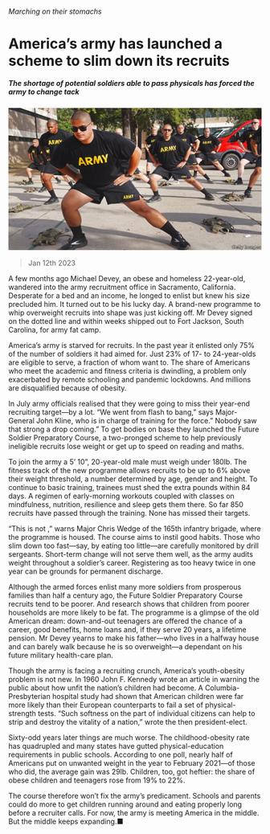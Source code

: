 ###### Marching on their stomachs

# America’s army has launched a scheme to slim down its recruits 

##### The shortage of potential soldiers able to pass physicals has forced the army to change tack 

![image](images/20230114_USP003.jpg) 

> Jan 12th 2023 

A few months ago Michael Devey, an obese and homeless 22-year-old, wandered into the army recruitment office in Sacramento, California. Desperate for a bed and an income, he longed to enlist but knew his size precluded him. It turned out to be his lucky day. A brand-new programme to whip overweight recruits into shape was just kicking off. Mr Devey signed on the dotted line and within weeks shipped out to Fort Jackson, South Carolina, for army fat camp.

America’s army is starved for recruits. In the past year it enlisted only 75% of the number of soldiers it had aimed for. Just 23% of 17- to 24-year-olds are eligible to serve, a fraction of whom want to. The share of Americans who meet the academic and fitness criteria is dwindling, a problem only exacerbated by remote schooling and pandemic lockdowns. And millions are disqualified because of obesity.

In July army officials realised that they were going to miss their year-end recruiting target—by a lot. “We went from flash to bang,” says Major-General John Kline, who is in charge of training for the force.” Nobody saw that strong a drop coming.” To get bodies on base they launched the Future Soldier Preparatory Course, a two-pronged scheme to help previously ineligible recruits lose weight or get up to speed on reading and maths. 

To join the army a 5’ 10”, 20-year-old male must weigh under 180lb. The fitness track of the new programme allows recruits to be up to 6% above their weight threshold, a number determined by age, gender and height. To continue to basic training, trainees must shed the extra pounds within 84 days. A regimen of early-morning workouts coupled with classes on mindfulness, nutrition, resilience and sleep gets them there. So far 850 recruits have passed through the training. None has missed their targets. 

“This is not ,” warns Major Chris Wedge of the 165th infantry brigade, where the programme is housed. The course aims to instil good habits. Those who slim down too fast—say, by eating too little—are carefully monitored by drill sergeants. Short-term change will not serve them well, as the army audits weight throughout a soldier’s career. Registering as too heavy twice in one year can be grounds for permanent discharge.

Although the armed forces enlist many more soldiers from prosperous families than half a century ago, the Future Soldier Preparatory Course recruits tend to be poorer. And research shows that children from poorer households are more likely to be fat. The programme is a glimpse of the old American dream: down-and-out teenagers are offered the chance of a career, good benefits, home loans and, if they serve 20 years, a lifetime pension. Mr Devey yearns to make his father—who lives in a halfway house and can barely walk because he is so overweight—a dependant on his future military health-care plan. 

Though the army is facing a recruiting crunch, America’s youth-obesity problem is not new. In 1960 John F. Kennedy wrote an article in  warning the public about how unfit the nation’s children had become. A Columbia-Presbyterian hospital study had shown that American children were far more likely than their European counterparts to fail a set of physical-strength tests. “Such softness on the part of individual citizens can help to strip and destroy the vitality of a nation,” wrote the then president-elect.

Sixty-odd years later things are much worse. The childhood-obesity rate has quadrupled and many states have gutted physical-education requirements in public schools. According to one poll, nearly half of Americans put on unwanted weight in the year to February 2021—of those who did, the average gain was 29lb. Children, too, got heftier: the share of obese children and teenagers rose from 19% to 22%.

The course therefore won’t fix the army’s predicament. Schools and parents could do more to get children running around and eating properly long before a recruiter calls. For now, the army is meeting America in the middle. But the middle keeps expanding.■


